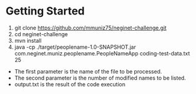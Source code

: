 # Getting Started
1.	git clone https://github.com/mmuniz75/neginet-challenge.git
2.  cd neginet-challenge
3.	mvn install
4.	java -cp ./target/peoplename-1.0-SNAPSHOT.jar com.neginet.muniz.peoplename.PeopleNameApp coding-test-data.txt 25

* The first parameter is the name of the file to be processed.
* The second parameter is the number of modified names to be listed.
* output.txt is the result of the code execution